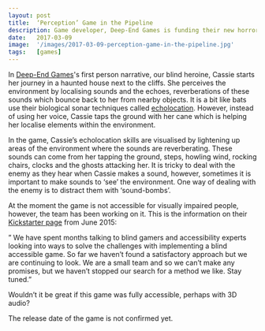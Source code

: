```yaml
---
layout: post
title:  ‘Perception’ Game in the Pipeline
description: Game developer, Deep-End Games is funding their new horror video game, Perception, through Kickstarter. How is this game related to our Audio Description research?
date:   2017-03-09
image:  '/images/2017-03-09-perception-game-in-the-pipeline.jpg'
tags:   [games]
---
```


In [Deep-End Games](https://www.thedeependgames.com/)'s first person narrative, our blind heroine, Cassie starts her journey in a haunted house next to the cliffs. She perceives the environment by localising sounds and the echoes, reverberations of these sounds which bounce back to her from nearby objects. It is a bit like bats use their biological sonar techniques called [echolocation](https://www.britannica.com/science/echolocation). However, instead of using her voice, Cassie taps the ground with her cane which is helping her localise elements within the environment.

In the game, Cassie’s echolocation skills are visualised by lightening up areas of the environment where the sounds are reverberating. These sounds can come from her tapping the ground, steps, howling wind, rocking chairs, clocks and the ghosts attacking her. It is tricky to deal with the enemy as they hear when Cassie makes a sound, however, sometimes it is important to make sounds to ‘see’ the environment. One way of dealing with the enemy is to distract them with ‘sound-bombs’.

At the moment the game is not accessible for visually impaired people, however, the team has been working on it. This is the information on their [Kickstarter page](https://www.kickstarter.com/projects/thedeependgames/perception-3) from June 2015:

” We have spent months talking to blind gamers and accessibility experts looking into ways to solve the challenges with implementing a blind accessible game. So far we haven’t found a satisfactory approach but we are continuing to look. We are a small team and so we can’t make any promises, but we haven’t stopped our search for a method we like. Stay tuned.”

Wouldn’t it be great if this game was fully accessible, perhaps with 3D audio?

The release date of the game is not confirmed yet.